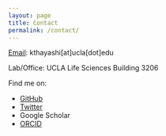 ```yaml
---
layout: page
title: Contact
permalink: /contact/
---
```


[Email](mailto:{{site.email}}): kthayashi[at]ucla[dot]edu

Lab/Office: UCLA Life Sciences Building 3206

Find me on:
* <a href="https://github.com/kthayashi" target="_blank">GitHub</a>
* <a href="https://twitter.com/kthayashi" target="_blank">Twitter</a>
* Google Scholar
* <a href="https://orcid.org/0000-0002-7598-1865" target="_blank">ORCID</a>
